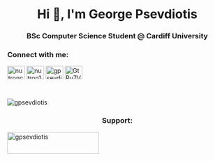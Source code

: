 <h1 align="center">Hi 👋, I'm George Psevdiotis</h1>
<h3 align="center">BSc Computer Science Student @ Cardiff University</h3>

<h3 align="left">Connect with me:</h3>
<p align="left">	
<a href="https://fb.com/nutroncy" target="blank"><img align="center" src="https://raw.githubusercontent.com/rahuldkjain/github-profile-readme-generator/master/src/images/icons/Social/facebook.svg" alt="nutroncy" height="30" width="40" /></a>
<a href="https://instagram.com/nutron14" target="blank"><img align="center" src="https://raw.githubusercontent.com/rahuldkjain/github-profile-readme-generator/master/src/images/icons/Social/instagram.svg" alt="nutron14" height="30" width="40" /></a>
<a href="https://linkedin.com/in/gpsevdiotis" target="blank"><img align="center" src="https://raw.githubusercontent.com/rahuldkjain/github-profile-readme-generator/master/src/images/icons/Social/linked-in-alt.svg" alt="gpsevdiotis" height="30" width="40" /></a>
<a href="https://discord.gg/GtPu7VVAf5" target="blank"><img align="center" src="https://raw.githubusercontent.com/rahuldkjain/github-profile-readme-generator/master/src/images/icons/Social/discord.svg" alt="GtPu7VVAf5" height="30" width="40" /></a>
</p>

<br> 
<p align="center"><img align="left" src="https://github-readme-stats.vercel.app/api/top-langs?username=gpsevdiotis&show_icons=true&locale=en&layout=compact&theme=radical" alt="gpsevdiotis" /></p>
<br>

<h3 align="center">Support:</h3>
<p><a href="https://www.buymeacoffee.com/gpsevdiotis"> <img align="left" src="https://cdn.buymeacoffee.com/buttons/v2/default-yellow.png" height="50" width="210" alt="gpsevdiotis" /></a></p><br><br>





